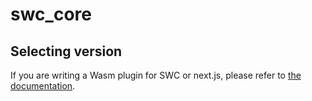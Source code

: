 # swc_core

## Selecting version

If you are writing a Wasm plugin for SWC or next.js, please refer to
[the documentation](https://swc.rs/docs/plugin/selecting-swc-core).
